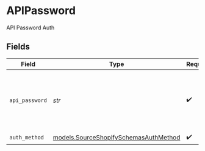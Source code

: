 # APIPassword

API Password Auth


## Fields

| Field                                                                                | Type                                                                                 | Required                                                                             | Description                                                                          |
| ------------------------------------------------------------------------------------ | ------------------------------------------------------------------------------------ | ------------------------------------------------------------------------------------ | ------------------------------------------------------------------------------------ |
| `api_password`                                                                       | *str*                                                                                | :heavy_check_mark:                                                                   | The API Password for your private application in the `Shopify` store.                |
| `auth_method`                                                                        | [models.SourceShopifySchemasAuthMethod](../models/sourceshopifyschemasauthmethod.md) | :heavy_check_mark:                                                                   | N/A                                                                                  |